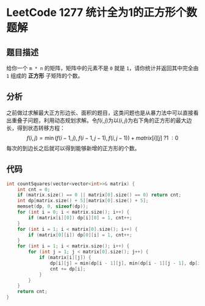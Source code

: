 # LeetCode 1277 统计全为1的正方形个数 题解

## 题目描述

给你一个 `m * n` 的矩阵，矩阵中的元素不是 `0` 就是 `1`，请你统计并返回其中完全由 `1` 组成的 **正方形** 子矩阵的个数。



## 分析

之前做过求解最大正方形边长、面积的题目，这类问题也是从暴力法中可以直接看出重叠子问题，利用动态规划求解。令$f(i,j)$为以$(i,j)$为右下角的正方形的最大边长，得到状态转移方程：
$$
f(i,j)=\min{(f(i-1,j),f(i-1,j-1),f(i,j-1))}+matrix[i][j]\;?1\;:0
$$
每次的到边长之后就可以得到能够新增的正方形的个数。



## 代码

```c++
int countSquares(vector<vector<int>>& matrix) {
    int cnt = 0;
    if (matrix.size() == 0 || matrix[0].size() == 0) return cnt;
    int dp[matrix.size() + 5][matrix[0].size() + 5];
    memset(dp, 0, sizeof(dp));
    for (int i = 0; i < matrix.size(); i++) {
        if (matrix[i][0]) dp[i][0] = 1, cnt++;
    }
    for (int i = 1; i < matrix[0].size(); i++) {
        if (matrix[0][i]) dp[0][i] = 1, cnt++; 
    }
    for (int i = 1; i < matrix.size(); i++) {
        for (int j = 1; j < matrix[0].size(); j++) {
            if (matrix[i][j]) {
                dp[i][j] = min(dp[i - 1][j], min(dp[i - 1][j - 1], dp[i][j - 1])) + 1;
                cnt += dp[i];
            }
        }
    }
    return cnt;
}
```



